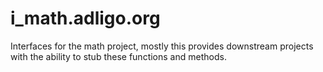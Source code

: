 # i_math.adligo.org
Interfaces for the math project, mostly this provides downstream projects with the ability to stub these functions and methods.
